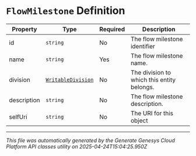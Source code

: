 # `FlowMilestone` Definition

| Property | Type | Required | Description |
|----------|------|----------|-------------|
| id | `string` | No | The flow milestone identifier |
| name | `string` | Yes | The flow milestone name. |
| division | [`WritableDivision`](writabledivision-definition.md) | No | The division to which this entity belongs. |
| description | `string` | No | The flow milestone description. |
| selfUri | `string` | No | The URI for this object |

---

*This file was automatically generated by the Generate Genesys Cloud Platform API classes utility on 2025-04-24T15:04:25.950Z*